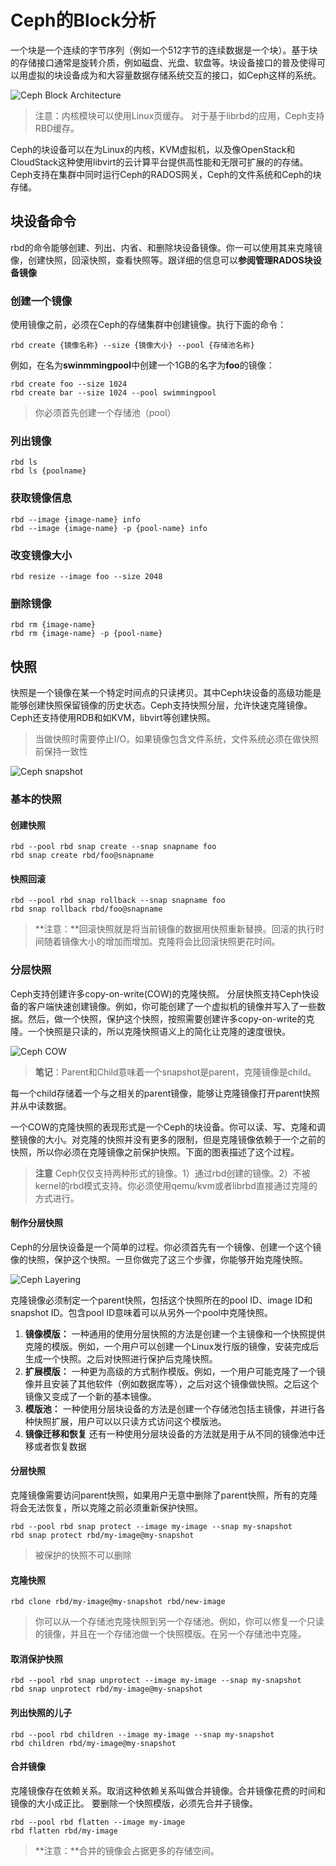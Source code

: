 # Ceph的Block分析
一个块是一个连续的字节序列（例如一个512字节的连续数据是一个块）。基于块的存储接口通常是旋转介质，例如磁盘、光盘、软盘等。块设备接口的普及使得可以用虚拟的块设备成为和大容量数据存储系统交互的接口，如Ceph这样的系统。

![Ceph Block Architecture](http://ceph.com/docs/master/_images/ditaa-dc9f80d771b55f2daa5cbbfdb2dd0d3e6dfc17c0.png)


> 注意：内核模块可以使用Linux页缓存。 对于基于librbd的应用，Ceph支持RBD缓存。


Ceph的块设备可以在为Linux的内核，KVM虚拟机，以及像OpenStack和CloudStack这种使用libvirt的云计算平台提供高性能和无限可扩展的的存储。Ceph支持在集群中同时运行Ceph的RADOS网关，Ceph的文件系统和Ceph的块存储。


## 块设备命令

rbd的命令能够创建、列出、内省、和删除块设备镜像。你一可以使用其来克隆镜像，创建快照，回滚快照，查看快照等。跟详细的信息可以**参阅管理RADOS块设备镜像**

### 创建一个镜像
使用镜像之前，必须在Ceph的存储集群中创建镜像。执行下面的命令：
```
rbd create {镜像名称} --size {镜像大小} --pool {存储池名称}
```

例如，在名为**swinmmingpool**中创建一个1GB的名字为**foo**的镜像：
```
rbd create foo --size 1024
rbd create bar --size 1024 --pool swimmingpool
```
> 你必须首先创建一个存储池（pool）

### 列出镜像

```
rbd ls
rbd ls {poolname}
```

### 获取镜像信息

```
rbd --image {image-name} info
rbd --image {image-name} -p {pool-name} info
```

### 改变镜像大小

```
rbd resize --image foo --size 2048
```

### 删除镜像
```
rbd rm {image-name}
rbd rm {image-name} -p {pool-name}
```

## 快照
快照是一个镜像在某一个特定时间点的只读拷贝。其中Ceph块设备的高级功能是能够创建快照保留镜像的历史状态。Ceph支持快照分层，允许快速克隆镜像。 Ceph还支持使用RDB和如KVM，libvirt等创建快照。

> 当做快照时需要停止I/O。如果镜像包含文件系统，文件系统必须在做快照前保持一致性

![Ceph snapshot](http://ceph.com/docs/master/_images/ditaa-75fdb48a3db2bad6ef749fdae1282f4ae2dd1f7c.png)

### 基本的快照

#### 创建快照

```
rbd --pool rbd snap create --snap snapname foo
rbd snap create rbd/foo@snapname
```

#### 快照回滚

```
rbd --pool rbd snap rollback --snap snapname foo
rbd snap rollback rbd/foo@snapname
```

> **注意：**回滚快照就是将当前镜像的数据用快照重新替换。回滚的执行时间随着镜像大小的增加而增加。克隆将会比回滚快照更花时间。


### 分层快照

Ceph支持创建许多copy-on-write(COW)的克隆快照。 分层快照支持Ceph快设备的客户端快速创建镜像。例如，你可能创建了一个虚拟机的镜像并写入了一些数据。然后，做一个快照，保护这个快照，按照需要创建许多copy-on-write的克隆。一个快照是只读的，所以克隆快照语义上的简化让克隆的速度很快。

![Ceph COW](http://ceph.com/docs/master/_images/ditaa-b4c8b30123e5581e44b87f1836b96a869c4898b6.png)

> **笔记**：Parent和Child意味着一个snapshot是parent，克隆镜像是child。


每一个child存储着一个与之相关的parent镜像，能够让克隆镜像打开parent快照并从中读数据。

一个COW的克隆快照的表现形式是一个Ceph的块设备。你可以读、写、克隆和调整镜像的大小。对克隆的快照并没有更多的限制，但是克隆镜像依赖于一个之前的快照，所以你必须在克隆镜像之前保护快照。下面的图表描述了这个过程。

> **注意** Ceph仅仅支持两种形式的镜像。1）通过rbd创建的镜像。2）不被kernel的rbd模式支持。你必须使用qemu/kvm或者librbd直接通过克隆的方式进行。

#### 制作分层快照

Ceph的分层快设备是一个简单的过程。你必须首先有一个镜像、创建一个这个镜像的快照，保护这个快照。一旦你做完了这三个步骤，你能够开始克隆快照。

![Ceph Layering](http://ceph.com/docs/master/_images/ditaa-bbd86247e30fd4ca83550176ab1bf5a39ab46c6d.png)

克隆镜像必须制定一个parent快照，包括这个快照所在的pool ID、image ID和snapshot ID。包含pool ID意味着可以从另外一个pool中克隆快照。

1. **镜像模版：** 一种通用的使用分层快照的方法是创建一个主镜像和一个快照提供克隆的模版。例如，一个用户可以创建一个Linux发行版的镜像，安装完成后生成一个快照。之后对快照进行保护后克隆快照。
2. **扩展模版：** 一种更为高级的方式制作模版。例如，一个用户可能克隆了一个镜像并且安装了其他软件（例如数据库等），之后对这个镜像做快照。之后这个镜像又变成了一个新的基本镜像。 
1. **模版池：** 一种使用分层块设备的方法是创建一个存储池包括主镜像，并进行各种快照扩展，用户可以以只读方式访问这个模版池。
2. **镜像迁移和恢复** 还有一种使用分层块设备的方法就是用于从不同的镜像池中迁移或者恢复数据

#### 分层快照

克隆镜像需要访问parent快照，如果用户无意中删除了parent快照，所有的克隆将会无法恢复，所以克隆之前必须重新保护快照。

```
rbd --pool rbd snap protect --image my-image --snap my-snapshot
rbd snap protect rbd/my-image@my-snapshot
```

> 被保护的快照不可以删除

#### 克隆快照

```
rbd clone rbd/my-image@my-snapshot rbd/new-image
```

> 你可以从一个存储池克隆快照到另一个存储池。例如，你可以修复一个只读的镜像，并且在一个存储池做一个快照模版。在另一个存储池中克隆。

#### 取消保护快照

```
rbd --pool rbd snap unprotect --image my-image --snap my-snapshot
rbd snap unprotect rbd/my-image@my-snapshot
```

#### 列出快照的儿子

```
rbd --pool rbd children --image my-image --snap my-snapshot
rbd children rbd/my-image@my-snapshot
```

#### 合并镜像
克隆镜像存在依赖关系。取消这种依赖关系叫做合并镜像。合并镜像花费的时间和镜像的大小成正比。 要删除一个快照模版，必须先合并子镜像。

```
rbd --pool rbd flatten --image my-image
rbd flatten rbd/my-image
```

> **注意：**合并的镜像会占据更多的存储空间。




